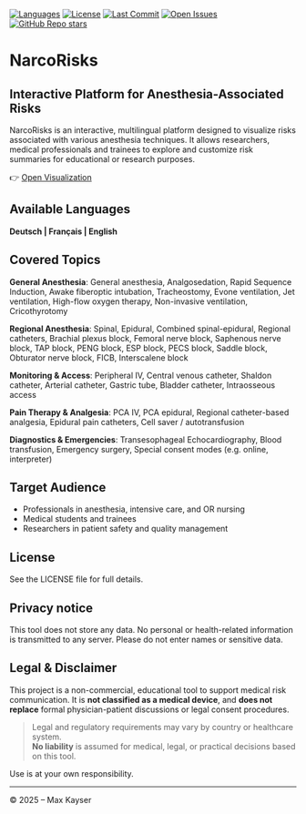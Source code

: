 [![Languages](https://img.shields.io/github/languages/top/maxkayser/NarcoRisks)](https://github.com/maxkayser/NarcoRisks)
[![License](https://img.shields.io/badge/License-CC--BY--NC%204.0-lightgrey.svg)](LICENSE)
[![Last Commit](https://img.shields.io/github/last-commit/maxkayser/NarcoRisks)](https://github.com/maxkayser/NarcoRisks/commits/main)
[![Open Issues](https://img.shields.io/github/issues/maxkayser/NarcoRisks)](https://github.com/maxkayser/NarcoRisks/issues)
[![GitHub Repo stars](https://img.shields.io/github/stars/maxkayser/NarcoRisks)](https://github.com/maxkayser/NarcoRisks/stargazers)

# NarcoRisks
## Interactive Platform for Anesthesia-Associated Risks

NarcoRisks is an interactive, multilingual platform designed to visualize risks associated with various anesthesia techniques. It allows researchers, medical professionals and trainees to explore and customize risk summaries for educational or research purposes.

👉 [Open Visualization](https://maxkayser.github.io/NarcoRisks/)

## Available Languages
**Deutsch | Français | English**

## Covered Topics

**General Anesthesia**: General anesthesia, Analgosedation, Rapid Sequence Induction, Awake fiberoptic intubation, Tracheostomy, Evone ventilation, Jet ventilation, High-flow oxygen therapy, Non-invasive ventilation, Cricothyrotomy

**Regional Anesthesia**: Spinal, Epidural, Combined spinal-epidural, Regional catheters, Brachial plexus block, Femoral nerve block, Saphenous nerve block, TAP block, PENG block, ESP block, PECS block, Saddle block, Obturator nerve block, FICB, Interscalene block

**Monitoring & Access**: Peripheral IV, Central venous catheter, Shaldon catheter, Arterial catheter, Gastric tube, Bladder catheter, Intraosseous access

**Pain Therapy & Analgesia**: PCA IV, PCA epidural, Regional catheter-based analgesia, Epidural pain catheters, Cell saver / autotransfusion

**Diagnostics & Emergencies**: Transesophageal Echocardiography, Blood transfusion, Emergency surgery, Special consent modes (e.g. online, interpreter)

## Target Audience

- Professionals in anesthesia, intensive care, and OR nursing  
- Medical students and trainees  
- Researchers in patient safety and quality management

## License
See the LICENSE file for full details.

## Privacy notice
This tool does not store any data. No personal or health-related information is transmitted to any server. Please do not enter names or sensitive data.

## Legal & Disclaimer

This project is a non-commercial, educational tool to support medical risk communication. It is **not classified as a medical device**, and **does not replace** formal physician-patient discussions or legal consent procedures.

> Legal and regulatory requirements may vary by country or healthcare system.  
> **No liability** is assumed for medical, legal, or practical decisions based on this tool.

Use is at your own responsibility.

---

© 2025 – Max Kayser
